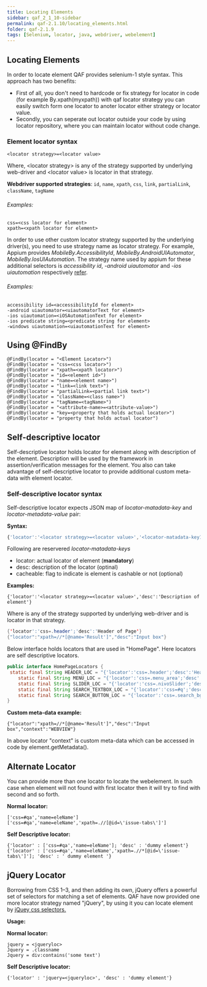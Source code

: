 ```yaml
---
title: Locating Elements
sidebar: qaf_2_1_10-sidebar
permalink: qaf-2.1.10/locating_elements.html
folder: qaf-2.1.9
tags: [Selenium, locator, java, webdriver, webelement]
---
```


## Locating Elements

In order to locate element QAF provides selenium-1 style syntax. This approach has two benefits: 
 * First of all, you don't need to hardcode or fix strategy for locator in code (for example By.xpath(myxpath)) with qaf locator strategy you can easily switch form one locator to anoter locator either strategy or locator value. 
 * Secondly, you can seperate out locator outside your code by using locator repository, where you can maintain locator without code change.

### Element locator syntax

```
<locator strategy>=<locator value>
```
Where, &lt;locator strategy> is any of the strategy supported by underlying web-driver and &lt;locator value> is locator in that strategy. 

**Webdriver supported strategies**: `id`, `name`, `xpath`, `css`, `link`, `partialLink`, `className`, `tagName`

###### Examples:

```
css=<css locator for element>
xpath=<xpath locator for element>

```

In order to use other custom locator strategy supported by the underlying driver(s), you need to use strategy name as locator strategy. For example, Appium provides _MobileBy.AccessibilityId_, _MobileBy.AndroidUIAutomator_, _MobileBy.IosUIAutomation_. The strategy name used by appium for these additional selectors is _accessibility id_, _-android uiautomator_ and _-ios uiautomation_ respectively [refer](https://github.com/appium/java-client/blob/master/src/main/java/io/appium/java_client/MobileSelector.java).

###### Examples:

```
accessibility id=<accessibilityId for element>
-android uiautomator=<uiautomatorText for element>
-ios uiautomation=<iOSAutomationText for element>
-ios predicate string=<predicate string for element>
-windows uiautomation=<uiautomationText for element>

```


## Using @FindBy
```
@FindBy(locator = "<Element Locator>")
@FindBy(locator = "css=<css locator>")
@FindBy(locator = "xpath=<xpath locator>")
@FindBy(locator = "id=<element id>")
@FindBy(locator = "name=<element name>")
@FindBy(locator = "link=<link text>")
@FindBy(locator = "partialLink=<partial link text>")
@FindBy(locator = "className=<class name>")
@FindBy(locator = "tagName=<tagName>")
@FindBy(locator = "<attribute-name>=<attribute-value>")
@FindBy(locator = "key=<property that holds actual locator>")
@FindBy(locator = "property that holds actual locator")

```

## Self-descriptive locator
Self-descriptive locator holds locator for element along with description of the element. Description will be used by the framework in assertion/verification messages for the element. You also can take advantage of self-descriptive locator to provide additional custom meta-data with element locator. 

### Self-descriptive locator syntax
Self-descriptive locator expects JSON map of _locator-matadata-key_ and _locator-metadata-value_ pair:

**Syntax:**

``` javascript
{'locator':'<locator strategy>=<locator value>','<locator-matadata-key1>' = '<locator-matadata-value1>','<locator-matadata-keyN>' = '<locator-matadata-valueN>'}
```

Following are reservered  _locator-matadata-keys_
  * locator: actual locator of element (**mandatory**)
  * desc: description of the locator (optinal)
  * cacheable: flag to indicate is element is cashable or not (optional)

**Examples:**
```
{'locator':'<locator strategy>=<locator value>','desc':'Description of element'}
```
Where <locator strategy> is any of the strategy supported by underlying web-driver and <locator value> is locator in that strategy. 


```java
{'locator':'css=.header';'desc':'Header of Page'}
{"locator":"xpath=//*[@name='Result']","desc":"Input box"}
```

Below interface holds locators that are used in "HomePage". Here locators are self descriptive locators.

```java
public interface HomePageLocators {
 static final String HEADER_LOC = "{'locator':'css=.header';'desc':'Header of Page'}";
    static final String MENU_LOC = "{'locator':'css=.menu_area';'desc':'Menu of Page'}";
    static final String SLIDER_LOC = "{'locator':'css=.nivoSlider';'desc':'Slid Show in Home Page'}";
    static final String SEARCH_TEXTBOX_LOC = "{'locator':'css=#q';'desc':'Search Text Box'}";
    static final String SEARCH_BUTTON_LOC = "{'locator':'css=.search_bg a';'desc':'Search Button'}";
}
```

**Custom meta-data example:**

```
{"locator":"xpath=//*[@name='Result']","desc":"Input box","context":"WEBVIEW"}
```
In above locator "context" is custom meta-data which can be accessed in code by element.getMetadata().


## Alternate Locator

You can provide more than one locator to locate the webelement. In such case when element will not found with first locator then it will try to find with second and so forth.

**Normal locator:**

```
['css=#qa','name=eleName']
['css=#qa','name=eleName','xpath=.//[@id=\'issue-tabs\']']
```

**Self Descriptive locator:**

```
{'locator' : ['css=#qa','name=eleName']; 'desc' : 'dummy element'}
{'locator' : ['css=#qa','name=eleName','xpath=.//*[@id=\'issue-tabs\']']; 'desc' : ' dummy element '}
```

## jQuery Locator

Borrowing from CSS 1–3, and then adding its own, jQuery offers a powerful set of selectors for matching a set of elements. QAF have now provided one more locator strategy named "jQuery", by using it you can locate element by [jQuey css selectors.](http://api.jquery.com/category/selectors/)

**Usage:**

**Normal locator:**

```properties
jquery = <jqueryloc>
Jquery = .classname
Jquery = div:contains('some text')
```

**Self Descriptive locator:**

```
{'locator' : 'jquery=<jqueryloc>', 'desc' : 'dummy element'}
```

